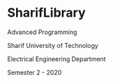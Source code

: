 # SharifLibrary
Advanced Programming

Sharif University of Technology

Electrical Engineering Department

Semester 2 - 2020
